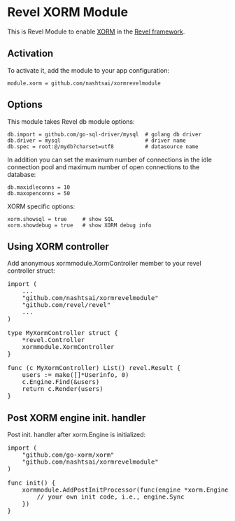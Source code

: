 Revel XORM Module
=================

This is Revel Module to enable [XORM](http://xorm.io) in the [Revel framework](http://revel.github.io/).

## Activation
To activate it, add the module to your app configuration:

	module.xorm = github.com/nashtsai/xormrevelmodule

## Options
This module takes Revel db module options:

	db.import = github.com/go-sql-driver/mysql	# golang db driver
	db.driver = mysql							# driver name
	db.spec = root:@/mydb?charset=utf8			# datasource name

In addition you can set the maximum number of connections in the idle connection pool and maximum number of open connections to the database:

	db.maxidleconns = 10
	db.maxopenconns = 50

XORM specific options:

	xorm.showsql = true 	# show SQL
	xorm.showdebug = true	# show XORM debug info

## Using XORM controller
Add anonymous xormmodule.XormController member to your revel controller struct:

<pre class="prettyprint lang-go">
import (
	...
	"github.com/nashtsai/xormrevelmodule"
	"github.com/revel/revel"
	...
)

type MyXormController struct {
	*revel.Controller
	xormmodule.XormController
}

func (c MyXormController) List() revel.Result {
    users := make([]*Userinfo, 0)
    c.Engine.Find(&users)
	return c.Render(users)
}
</pre>

## Post XORM engine init. handler
Post init. handler after xorm.Engine is initialized:

<pre class="prettyprint lang-go">
import (
	"github.com/go-xorm/xorm"
	"github.com/nashtsai/xormrevelmodule"
)

func init() {
	xormmodule.AddPostInitProcessor(func(engine *xorm.Engine){
		// your own init code, i.e., engine.Sync
    })
}
</pre>